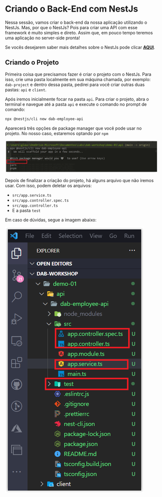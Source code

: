 # Criando o Back-End com NestJs

Nessa sessão, vamos criar o back-end da nossa aplicação utilizando o NestJs. Mas, por que o NestJs? Pois para criar uma API com esse framework é muito simples e direto. Assim que, em pouco tempo teremos uma aplicação no server-side pronta!

Se vocês desejarem saber mais detalhes sobre o NestJs pode clicar **[AQUI](https://nestjs.com/)**.

## Criando o Projeto

Primeira coisa que precisamos fazer é criar o projeto com o NestJs. Para isso, crie uma pasta localmente em sua máquina chamada, por exemplo: `dab-project` e dentro dessa pasta, pedirei para você criar outras duas pastas: `api` e `client`.

Após iremos inicialmente focar na pasta `api`. Para criar o projeto, abra o terminal e navegue até a pasta `api` e execute o comando no prompt de comando:

```bash
npx @nestjs/cli new dab-employee-api
```

Aparecerá três opções de package manager que você pode usar no projeto. No nosso caso, estaremos optando por `npm`

![image-03](./../../workshop-images/image-03.jpg)

Depois de finalizar a criação do projeto, há alguns arquivo que não iremos usar. Com isso, podem deletar os arquivos: 

* `src/app.service.ts`
* `src/app.controller.spec.ts`
* `src/app.controller.ts`
* E a pasta `test`

Em caso de dúvidas, segue a imagem abaixo:

![image-04](./../../workshop-images/image-04.jpg)





